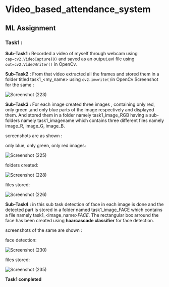 # Video_based_attendance_system
## ML Assignment
### Task1 :
**Sub-Task1 :**
Recorded a video of myself through webcam using `cap=cv2.VideoCapture(0)` and saved as an output.avi file using `out=cv2.VideoWriter()` in OpenCv.

**Sub-Task2 :**
From that video extracted  all the frames and stored them in a folder titled task1_<my_name> using `cv2.imwrite()`in OpenCv
Screenshot for the same :

![Screenshot (223)](https://user-images.githubusercontent.com/76279662/125521035-b645a86c-2238-4367-ad90-54993604291b.png)

**Sub-Task3 :**
For each image created three images , containing only red, only green ,and only blue parts of the image respectively and displayed them. And stored them in a folder namely 
task1_image_RGB having a sub-folders namely task1_imagename which contains three different files namely image_R, image_G, image_B.

screenshots are as shown :

only blue, only green, only red images:

![Screenshot (225)](https://user-images.githubusercontent.com/76279662/125522944-70545183-d94c-4771-8d6c-c719f86ed943.png)

folders created:

![Screenshot (228)](https://user-images.githubusercontent.com/76279662/125523308-839827f7-bc6b-49df-8a1c-f6313a5b7654.png)

files stored:

![Screenshot (226)](https://user-images.githubusercontent.com/76279662/125523452-933390e6-dbf9-4d1e-b053-20c86b090ecc.png)

**Sub-Task4 :**
in this sub task detection of face in each image is done and the detected part is stored in a folder named task1_image_FACE which contains a file
namely task1_<image_name>_FACE._
The rectangular box arround the face has been created using **haarcascade classifier** for face detection.

screenshots of the same are shown :

face detection:

![Screenshot (230)](https://user-images.githubusercontent.com/76279662/125525118-bc246b6e-6275-49f1-bf06-d45623dbba41.png)

files stored:

![Screenshot (235)](https://user-images.githubusercontent.com/76279662/125526777-e7233d84-ae44-4cd7-b9ac-00fcdfc276a2.png)

**Task1 completed**




